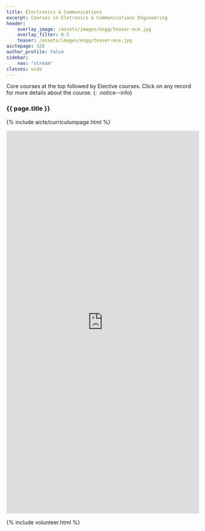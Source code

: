 ```yaml
---
title: Electronics & Communications
excerpt: Courses in Eletronics & Communications Engineering
header:
    overlay_image: /assets/images/engg/teaser-ece.jpg
    overlay_filter: 0.5
    teaser: /assets/images/engg/teaser-ece.jpg
aictepage: 328
author_profile: false
sidebar:
    nav: "stream"
classes: wide
---
```

Core courses at the top followed by Elective courses.
Click on any record for more details about the course.
{: .notice--info}

### {{ page.title }}
{% include aicte/curriculumpage.html %}

<iframe class="airtable-embed" src="https://airtable.com/embed/shrq6JPv7iEhqM5yE?backgroundColor=teal" frameborder="0" onmousewheel="" width="100%" height="1000" style="background: transparent; border: 0.5px solid #eee;"></iframe>

{% include volunteer.html %}